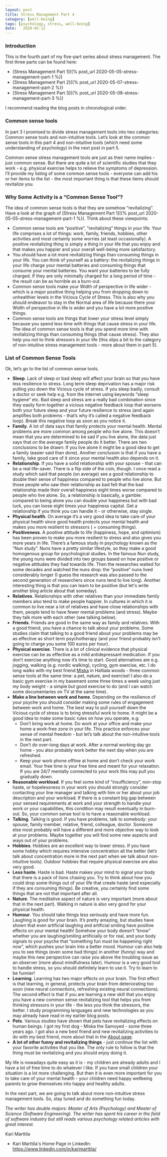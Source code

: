 ```yaml
---
layout: post
title: Stress Management Part 4
category: [well-being]
tags: [psychology, stress, well-being]
date:	2020-05-12
---
```


### Introduction

This is the fourth part of my five-part series about stress management. The first three parts can be found here:

- [Stress Management Part 1]({% post_url 2020-05-05-stress-management-part-1 %})
- [Stress Management Part 2]({% post_url 2020-05-07-stress-management-part-2 %})
- [Stress Management Part 3]({% post_url 2020-05-08-stress-management-part-3 %})

I recommend reading the blog posts in chronological order.

### Common sense tools

In part 3 I promised to divide stress management tools into two categories: Common sense tools and non-intuitive tools. Let’s look at the common sense tools in this part 4 and non-intuitive tools (which need some understanding of psychology) in the next post in part 5.

Common sense stress management tools are just as their name implies - just common sense. But there are quite a lot of scientific studies that they work - e.g. physical exercise helps to relieve the symptoms of depression. I’ll provide my listing of some common sense tools - everyone can add his or her items to the list - the most important thing is that these items should revitalize you.

### Why Some Activity is a “Common Sense Tool”?

The idea of common sense tools is that they are somehow “revitalizing”. Have a look at the graph of [Stress Management Part 1]({% post_url 2020-05-05-stress-management-part-1 %}). Think about these viewpoints:

- Common sense tools are “positive”, “revitalizing” things in your life. Your life comprises a lot of things: work, family, friends, hobbies, other activities and most certainly some worries (at least occasionally). A positive revitalizing thing is simply a thing in your life that you enjoy and that makes you happier and your overall well-being more satisfactory.
- You should have a lot more revitalizing things than consuming things in your life. You can think of yourself as a battery: the revitalizing things in your life charge your mental batteries and consuming things that consume your mental batteries. You want your batteries to be fully charged. If they are only minimally charged for a long period of time - the result can be as horrible as a burn-out.
- Common sense tools make your Width of perspective in life wider - which is a major positive thing helping you from dropping down to unhealthier levels in the Vicious Cycle of Stress. This is also why you should endeavor to stay in the Normal area of life because there your Width of perspective in life is wider and you have a lot more positive things.
- Common sense tools are things that lower your stress level simply because you spend less time with things that cause stress in your life. The idea of common sense tools is that you spend more time with revitalizing things than consuming things (that cause stress). They also help you not to think stressors in your life (this slips a bit to the category of non-intuitive stress management tools - more about them in part 5).

### List of Common Sense Tools

Ok, let’s go to the list of common sense tools.

- **Sleep**. Lack of sleep or bad sleep will affect your brain so that you have less resilience to stress. Long term sleep deprivation has a major risk pulling you down the Vicious cycle of stress. If you sleep badly, consult a doctor or seek help e.g. from the internet using keywords “sleep hygiene” etc. Bad sleep and stress are a really bad combination since they easily form together a vicious negative feedback loop that worsens both your future sleep and your future resilience to stress (and again amplifies both problems - that’s why it’s called a negative feedback loop). Break this negative loop as soon as you notice it.
- **Family**. A lot of data says that family protects your mental health. Mental problems are more common among people who live alone. This doesn’t mean that you are determined to be sad if you live alone, the data just says that on the average family people do it better. There are two conclusions to be drawn: If you live alone it might be a good idea to get a family (easier said than done). Another conclusion is that if you have a family, take good care of it since your mental health also depends on it.
- **Relationship**. If you have a solid relationship with your spouse - that can be a real life-saver. There is a flip side of the coin, though. I once read a study which said that people (on average) see a good relationship to double their sense of happiness compared to people who live alone. But those people who saw their relationship as bad felt that the bad relationship made their overall happiness eight times worse compared to people who live alone. So, a relationship is basically, a gamble: compared to being alone you can double your happiness but with bad luck, you can loose eight times your happiness capital. Get a relationship if you think you can handle it - or otherwise, stay single.
- **Physical health**. On average it’s a very good idea to take care of your physical health since good health protects your mental health and makes you more resilient to stressors ( = consuming things).
- **Positiveness**. A positive attitude to life (happiness, hope, and optimism) has been proven to make you more resilient to stress and also gives you more years in life. There’s a famous study in psychology known as the “Nun study”. Nuns have a pretty similar lifestyle, so they make a good homogenous group for psychological studies. In the famous Nun study, the young nuns were divided into two groups based on how positive or negative attitudes they had towards life. Then the researches waited for some decades and watched the nuns drop: the “positive” nuns lived considerably longer (I guess the research was also passed to the second generation of researchers since nuns tend to live long). Another interesting thing is that you can learn to be positive (but let's write another blog article about that someday).
- **Relatives**. Relationships with other relatives than your immediate family members also tend to make people happier. In cultures in which it is common to live near a lot of relatives and have close relationships with them, people tend to have fewer mental problems (and stress). Maybe they talk more with each other (see talking below).
- **Friends**. Friends are good in the same way as family and relatives. With a good friend, you have a chance to talk about your problems. Some studies claim that talking to a good friend about your problems may be as effective as short term psychotherapy (and your friend probably isn’t going to charge you some 100 euros per hour).
- **Physical exercise**. There is a lot of clinical evidence that physical exercise can be as effective as a mild antidepressant medication. If you don’t exercise anything now it’s time to start. Good alternatives are e.g. jogging, walking (e.g. nordic walking), cycling, gym exercise, etc. I do long walks with my best friend [Miska](/about) in Haltiala woods - three common sense tools at the same time: a pet, nature, and exercise! I also do a basic gym exercise in my basement some three times a week using just my body weight - a simple but good exercise to do (and I can watch some documentaries on TV at the same time).
- **Make a line between work and home**. Depending on the resilience of your psyche you should consider making some rules of engagement between work and home. The best way to pull yourself down the Vicious cycle of stress is to bring stressful work to home. It might be a good idea to make some basic rules on how you operate, e.g:
  - Don’t bring work at home. Do work at your office and make your home a work-free zone in your life. This practice enforces your sense of mental freedom - but let’s talk about the non-intuitive tools in the next part. 
  - Don’t do over-long days at work. After a normal working day go home - you also probably work better the next day when you are refreshed.
  - Keep your work phone offline at home and don’t check your work email. Your free time is your free time and meant for your relaxation. If you are 24/7 mentally connected to your work this may pull you gradually down.
- **Reasonable workload**. If you feel some kind of “insufficiency”, non-stop haste, or hopelessness in your work you should strongly consider contacting your line manager and talking with him or her about your job description and your workload. If there is a constant big gap between your sensed requirements at work and your strength to handle your work or your capabilities, this condition may result eventually in burn-out. So, your common sense tool is to have a reasonable workload.
- **Talking**. Talking is good. If you have problems, talk to somebody: your spouse, family member, relative, friend, colleague, doctor. Someone else most probably will have a different and more objective way to look at your problems. Maybe together you will find some new aspects and ways out of your problems.
- **Hobbies**. Hobbies are an excellent way to lower stress. If you have some hobby which requires intensive concentration all the better (let’s talk about concentration more in the next part when we talk about non-intuitive tools). Outdoor hobbies that require physical exercise are also very good.
- **Less haste**. Haste is bad. Haste makes your mind to signal your body that there is a pack of lions chasing you. Try to think about how you could drop some things out of your life that create haste (and especially if they are consuming things). Be creative, you certainly find some things that are not that important after all.
- **Nature**. The meditative aspect of nature is very important (more about that in the next part). Walking in nature is also very good for your physical health.
- **Humour**. You should take things less seriously and have more fun. Laughing is good for your brain. It’s pretty amazing, but studies have shown that even artificial laughing and artificial smiling have positive effects on your mental health! Somehow your body doesn’t “know” whether you are laughing/smiling artificially or for real, and your body signals to your psyche that “something fun must be happening right now”, which pushes your brain into a better mood. Humour can also help you to see things (even some bad things) in another (funny) way and maybe this new perspective can raise you above the troubling issue as an observer (more about mindfulness later). Humour is a very good tool to handle stress, so you should definitely learn to use it. Try to learn to be funnier!
- **Learning**. Learning has two major effects on your brain. The first effect is that learning, in general, protects your brain from deteriorating too soon (new neural connections, refreshing existing neural connections). The second effect is that if you are learning a new skill that you enjoy you have a new common sense revitalizing tool that helps you from thinking stressors in your life - the less you think the stressors, the better. I study programming languages and new technologies as you may already have read in my earlier blog posts.
- **Pets**. Various studies have shown that pets have revitalizing effects on human beings. I got my first dog - Miska the Samoyed - some three years ago. I got also a new best friend and new revitalizing activities to do with my best friend, more about that in the [About page](/about).
- **A lot of other funny and revitalizing things** - just continue the list with your favorite activities that you like. The only rule to follow is that the thing must be revitalizing and you should enjoy doing it.

My life is nowadays quite easy as it is - my children are already adults and I have a lot of free time to do whatever I like. If you have small children your situation is a lot more challenging. But then it is even more important for you to take care of your mental health - your children need happy wellbeing parents to grow themselves into happy and healthy adults.

In the next part, we are going to talk about more non-intuitive stress management tools. So, stay tuned and do something fun today.

*The writer has double majors: Master of Arts (Psychology) and Master of Science (Software Engineering). The writer has spent his career in the field of software industry but still reads various psychology related articles with great interest.*

Kari Marttila

* Kari Marttila's Home Page in LinkedIn: <https://www.linkedin.com/in/karimarttila/>
